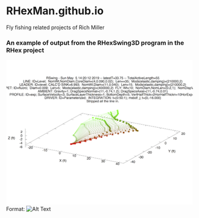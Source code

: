 # RHexMan.github.io
Fly fishing related projects of Rich Miller

### An example of output from the RHexSwing3D program in the RHex project

![Swing example static plot](SwingExampleReduced.png)
Format: ![Alt Text](url)

